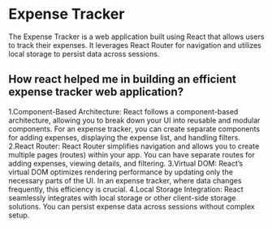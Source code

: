 # Expense Tracker
The Expense Tracker is a  web application built using React that allows users to track their expenses. It leverages React Router for navigation and utilizes local storage to persist data across sessions.

## How react helped me in building an efficient expense tracker web application?
 1.Component-Based Architecture:
    React follows a component-based architecture, allowing you to break down your UI into reusable and modular components.
    For an expense tracker, you can create separate components for adding expenses, displaying the expense list, and handling filters.
 2.React Router:
    React Router simplifies navigation and allows you to create multiple pages (routes) within your app.
    You can have separate routes for adding expenses, viewing details, and filtering.
 3.Virtual DOM:
    React’s virtual DOM optimizes rendering performance by updating only the necessary parts of the UI.
    In an expense tracker, where data changes frequently, this efficiency is crucial.
 4.Local Storage Integration:
    React seamlessly integrates with local storage or other client-side storage solutions.
    You can persist expense data across sessions without complex setup.
